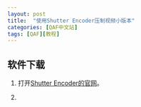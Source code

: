 ```yaml
---
layout: post
title:  "使用Shutter Encoder压制视频小版本"
categories: [QAF中文站]
tags: [QAF][教程] 
---
```


## 软件下载

1. 打开[Shutter Encoder的官网](https://www.shutterencoder.com/)。
   
2. 

